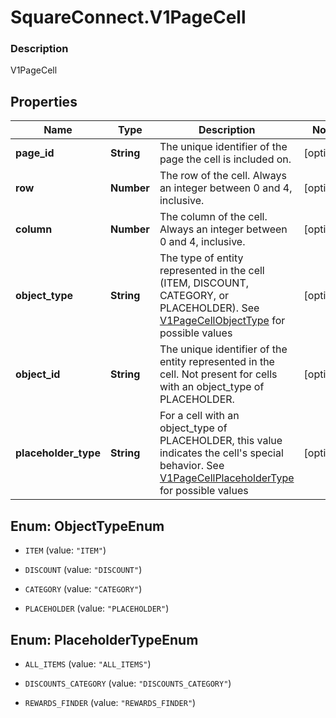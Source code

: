 # SquareConnect.V1PageCell

### Description

V1PageCell

## Properties
Name | Type | Description | Notes
------------ | ------------- | ------------- | -------------
**page_id** | **String** | The unique identifier of the page the cell is included on. | [optional] 
**row** | **Number** | The row of the cell. Always an integer between 0 and 4, inclusive. | [optional] 
**column** | **Number** | The column of the cell. Always an integer between 0 and 4, inclusive. | [optional] 
**object_type** | **String** | The type of entity represented in the cell (ITEM, DISCOUNT, CATEGORY, or PLACEHOLDER). See [V1PageCellObjectType](#type-v1pagecellobjecttype) for possible values | [optional] 
**object_id** | **String** | The unique identifier of the entity represented in the cell. Not present for cells with an object_type of PLACEHOLDER. | [optional] 
**placeholder_type** | **String** | For a cell with an object_type of PLACEHOLDER, this value indicates the cell&#39;s special behavior. See [V1PageCellPlaceholderType](#type-v1pagecellplaceholdertype) for possible values | [optional] 


<a name="ObjectTypeEnum"></a>
## Enum: ObjectTypeEnum


* `ITEM` (value: `"ITEM"`)

* `DISCOUNT` (value: `"DISCOUNT"`)

* `CATEGORY` (value: `"CATEGORY"`)

* `PLACEHOLDER` (value: `"PLACEHOLDER"`)




<a name="PlaceholderTypeEnum"></a>
## Enum: PlaceholderTypeEnum


* `ALL_ITEMS` (value: `"ALL_ITEMS"`)

* `DISCOUNTS_CATEGORY` (value: `"DISCOUNTS_CATEGORY"`)

* `REWARDS_FINDER` (value: `"REWARDS_FINDER"`)




